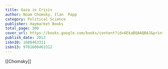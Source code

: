```yaml
---
title: Gaza in Crisis
author: Noam Chomsky, Ilan  Papp
category: Political Science
publisher: Haymarket Books
total_page: 300
cover_url: https://books.google.com/books/content?id=6EkaBQAAQBAJ&printsec=frontcover&img=1&zoom=1&edge=curl&source=gbs_api
publish_date: 2013
isbn10: 1608463311
isbn13: 9781608463312
---
```


[[Chomsky]]